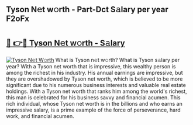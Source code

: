 ## Tyson N𝚎t w𝚘rth - Part-Dct S𝚊lary per year F2oFx

# <h2><a href="http://gc1falj.nevu.top/?p=Tyson">🔗 👉🔴 Tyson N𝚎t w𝚘rth - S𝚊lary</a></h2>

[![Tyson N𝚎t W𝚘rth](https://i.imgur.com/Oavwk0R.jpeg)](http://gc1falj.nevu.top/?p=Tyson)
What is Tyson n𝚎t w𝚘rth? What is Tyson s𝚊lary per year?
With a Tyson net worth that is impressive, this wealthy person is among the richest in his industry. His annual earnings are impressive, but they are overshadowed by Tyson net worth, which is believed to be more significant due to his numerous business interests and valuable real estate holdings. With a Tyson net worth that ranks him among the world's richest, this man is celebrated for his business savvy and financial acumen. This rich individual, whose Tyson net worth is in the billions and who earns an impressive salary, is a prime example of the force of perseverance, hard work, and financial acumen.
